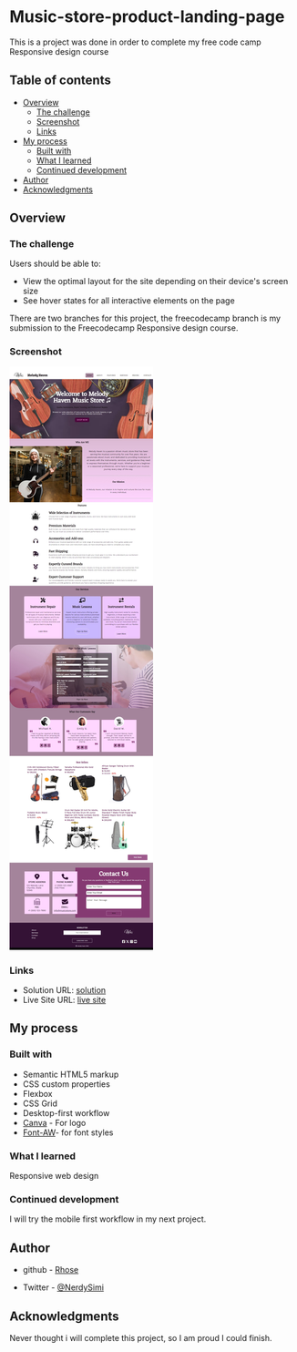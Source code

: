 # Music-store-product-landing-page


This is a project was done in order to complete my free code camp Responsive design course 

## Table of contents

- [Overview](#overview)
  - [The challenge](#the-challenge)
  - [Screenshot](#screenshot)
  - [Links](#links)
- [My process](#my-process)
  - [Built with](#built-with)
  - [What I learned](#what-i-learned)
  - [Continued development](#continued-development)
- [Author](#author)
- [Acknowledgments](#acknowledgments)



## Overview

### The challenge

Users should be able to:

- View the optimal layout for the site depending on their device's screen size
- See hover states for all interactive elements on the page

There are two branches for this project, the freecodecamp branch is my submission to the Freecodecamp Responsive design course.

### Screenshot

![](./screenshot.jpeg)


### Links

- Solution URL: [solution](https://github.com/rh0se/Music-store-product-landing-page)
- Live Site URL: [live site](https://rh0se.github.io/Music-store-product-landing-page/)

## My process

### Built with

- Semantic HTML5 markup
- CSS custom properties
- Flexbox
- CSS Grid
- Desktop-first workflow
- [Canva](https://www.canva.com/) - For logo 
- [Font-AW](https://fontawesome.com/)- for font styles




### What I learned
  Responsive web design 



### Continued development
 I will try the mobile first workflow in my next project.



## Author

- github - [Rhose](https://github.com/rh0se)

- Twitter - [@NerdySimi](https://www.twitter.com/NerdySimi)

## Acknowledgments
Never thought i will complete this project, so I am proud I could finish.
